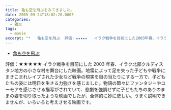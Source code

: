 ```yaml
---
title: 亀も空を飛ぶをみてきました。
date: 2005-09-24T18:02:28.000Z
categories:
  - 雑文
tags:
  - movie
excerpt: "*   亀も空を飛ぶ  評価：★★★★★   イラク戦争を目前にした2003年春、イラク北部クルディスタン地方の小さな村を舞台にした映画。地雷によって足を失った子どもや戦争にまきこまれレイプされた少女など戦争の現実を目の当たりにする一方で、子どもたちの姿には明日を生きる力強さを感じました。物語の節々にファンタジーやユーモアを感じさせる描写がされていて、悲劇を強調せずに子どもたちのありのままの姿を切り取ったような映画でしたが、全体的に妙に悲しい。うまく説明できませんが、いろいろと考えさせる映画です。"
---
```


- [亀も空を飛ぶ](http://www.sanmarusan.com/kame/)

評価：★★★★★
イラク戦争を目前にした 2003 年春、イラク北部クルディスタン地方の小さな村を舞台にした映画。地雷によって足を失った子どもや戦争にまきこまれレイプされた少女など戦争の現実を目の当たりにする一方で、子どもたちの姿には明日を生きる力強さを感じました。物語の節々にファンタジーやユーモアを感じさせる描写がされていて、悲劇を強調せずに子どもたちのありのままの姿を切り取ったような映画でしたが、全体的に妙に悲しい。うまく説明できませんが、いろいろと考えさせる映画です。
